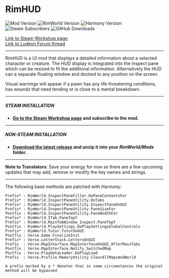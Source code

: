 # RimHUD
![Mod Version](https://img.shields.io/badge/Mod_Version-1.2.9.3-blue.svg)
![RimWorld Version](https://img.shields.io/badge/Built_for_RimWorld-1.0-blue.svg)
![Harmony Version](https://img.shields.io/badge/Powered_by_Harmony-1.2.0.1-blue.svg)\
![Steam Subscribers](https://img.shields.io/badge/dynamic/xml.svg?label=Steam+Subscribers&query=//table/tr[2]/td[1]&colorB=blue&url=https://steamcommunity.com/sharedfiles/filedetails/%3Fid=1508850027&suffix=+total)
![GitHub Downloads](https://img.shields.io/github/downloads/Jaxe-Dev/RimHUD/total.svg?colorB=blue&label=GitHub+Downloads)

[Link to Steam Workshop page](https://steamcommunity.com/sharedfiles/filedetails/?id=1508850027)\
[Link to Ludeon Forum thread](https://ludeon.com/forums/index.php?topic=45787.0)

---

RimHUD is a UI mod that displays a detailed information about a selected character or creature. The HUD display is integrated into the inspect pane which can be resized to fit the additional information. Alternatively the HUD can a separate floating window and docked to any position on the screen.

Visual warnings will appear if a pawn has any life threatening conditions, has wounds that need tending or is close to a mental breakdown.

---

##### STEAM INSTALLATION
- **[Go to the Steam Workshop page](https://steamcommunity.com/sharedfiles/filedetails/?id=1508850027) and subscribe to the mod.**

---

##### NON-STEAM INSTALLATION
- **[Download the latest release](https://github.com/Jaxe-Dev/RimHUD/releases/latest) and unzip it into your *RimWorld/Mods* folder.**

---

**Note to Translators**: Save your energy for now as there are a few upcoming updates that may add, remove or modify the key names and strings.

---

The following base methods are patched with Harmony:
```
Prefix* : RimWorld.InspectPaneFiller.DoPaneContentsFor
Prefix* : RimWorld.InspectPaneUtility.DoTabs
Prefix* : RimWorld.InspectPaneUtility.InspectPaneOnGUI
Prefix* : RimWorld.InspectPaneUtility.PaneSizeFor
Postfix : RimWorld.InspectPaneUtility.PaneWidthFor
Prefix* : RimWorld.ITab.PaneTopY
Prefix* : RimWorld.MainTabWindow_Inspect.PaneTopY
Postfix : RimWorld.PlaySettings.DoPlaySettingsGlobalControls
Prefix* : RimWorld.Tutor.TutorOnGUI
Postfix : Verse.Game.FinalizeInit
Prefix* : Verse.LetterStack.LettersOnGUI
Prefix  : Verse.MapInterface.MapInterfaceOnGUI_AfterMainTabs
Postfix : Verse.MapInterface.Notify_SwitchedMap
Postfix : Verse.PlayDataLoader.DoPlayLoad
Prefix  : Verse.Profile.MemoryUtility.ClearAllMapsAndWorld

A prefix marked by a * denotes that in some circumstances the original method will be bypassed
```

